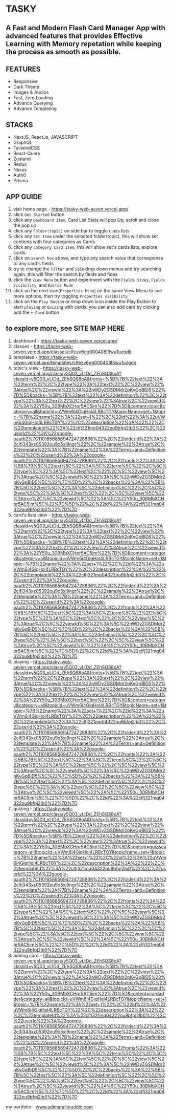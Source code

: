 
# TASKY
## A Fast and Modern Flash Card Manager App with advanced features that provides Effective Learning with Memory repetation while keeping the process as smooth as possible. 

## FEATURES
- Responsive
- Dark Theme
- Images & Audios
- Fast, Zero Loading
- Advance Querying
- Advance Templating

## STACKS
- NextJS, ReactJs, JAVASCRIPT
- GraphQL
- TailwindCSS
- React-Query
- Zustand
- Redux
- Nexus
- Auth0
- Prisma

## APP GUIDE
1. visit home page - https://tasky-web-seven.vercel.app/
2. click `Get Started` button
3. click any `Dashboard Item`, Card List Stats will pop Up, scroll and close the pop up
4. click any `Folder(topic)` on side bar to toggle class lists
5. click any `Set Item` under the selected folder(topic), this will show set contents with four categories as Cards
6. click any `category Card Item`, this will show set's cards lists, explore cards.
7. click on `search box` above, and type any search value that corresponse to any card's fields
8. try to change the `Filter` and `Side` drop down menus and try searching again, this will filter the search by fields and fides
9. click the `View Menu` button and experiment with the `Fields Sizes`, `Fields Visibility`, and `Editor Mode`
10. click on the next icon(`Properties Menu`) on the same View Menu to see more options, then try toggling `Properties visibility`
11. click on the `Play Button` or drop down icon inside the Play Button to start `playing` or `Quizing` with cards. you can also add card by clicking add the `+ Card` button

## to explore more, see SITE MAP HERE
1. dashboard -  https://tasky-web-seven.vercel.app/
2. classes - https://tasky-web-seven.vercel.app/classes/clfezv6gg000408l3wu1uzgdb
3. templates - https://tasky-web-seven.vercel.app/templates/clfezv6gg000408l3wu1uzgdb
4. topic's view - https://tasky-web-seven.vercel.app/class/y5Q03_vLtDd_ZEhSQS8oA?classId=y5Q03_vLtDd_ZEhSQS8oA&fronts=%5B%7B%22text%22%3A%22term%22%2C%22type%22%3A%22text%22%2C%22view%22%3Atrue%2C%22viewId%22%3A%22nWDyZGSDMdr2pKvGpBlD5%22%7D%5D&backs=%5B%7B%22text%22%3A%22definition%22%2C%22type%22%3A%22text%22%2C%22view%22%3Atrue%2C%22viewId%22%3A%22Y50u_30BMbXCHpr5AC5im%22%7D%5D&content=topic&category=all&topicId=uVWm6i4GiqHol4LRBcTGY&topicName=set+1&topic=%7B%22name%22%3A%22set+1%22%2C%22id%22%3A%22uVWm6i4GiqHol4LRBcTGY%22%2C%22description%22%3A%22%22%2C%22templateId%22%3A%22clfj321mq04322ou9bfpj2lb0%22%2C%22userId%22%3A%22google-oauth2%7C110185685694724728836%22%2C%22folderId%22%3A%22clfj343xz05392ou9o5xj9ngr%22%2C%22sample%22%3Atrue%2C%22template%22%3A%7B%22name%22%3A%22Terms+and+Definitions%22%2C%22userId%22%3A%22google-oauth2%7C110185685694724728836%22%2C%22fronts%22%3A%22%5B%7B%5C%22text%5C%22%3A%5C%22term%5C%22%2C%5C%22type%5C%22%3A%5C%22text%5C%22%2C%5C%22view%5C%22%3Atrue%2C%5C%22viewId%5C%22%3A%5C%22nWDyZGSDMdr2pKvGpBlD5%5C%22%7D%5D%22%2C%22backs%22%3A%22%5B%7B%5C%22text%5C%22%3A%5C%22definition%5C%22%2C%5C%22type%5C%22%3A%5C%22text%5C%22%2C%5C%22view%5C%22%3Atrue%2C%5C%22viewId%5C%22%3A%5C%22Y50u_30BMbXCHpr5AC5im%5C%22%7D%5D%22%2C%22id%22%3A%22clfj321mq04322ou9bfpj2lb0%22%7D%7D
5. card's lists view - https://tasky-web-seven.vercel.app/class/y5Q03_vLtDd_ZEhSQS8oA?classId=y5Q03_vLtDd_ZEhSQS8oA&fronts=%5B%7B%22text%22%3A%22term%22%2C%22type%22%3A%22text%22%2C%22view%22%3Atrue%2C%22viewId%22%3A%22nWDyZGSDMdr2pKvGpBlD5%22%7D%5D&backs=%5B%7B%22text%22%3A%22definition%22%2C%22type%22%3A%22text%22%2C%22view%22%3Atrue%2C%22viewId%22%3A%22Y50u_30BMbXCHpr5AC5im%22%7D%5D&content=category&category=all&topicId=uVWm6i4GiqHol4LRBcTGY&topicName=set+1&topic=%7B%22name%22%3A%22set+1%22%2C%22id%22%3A%22uVWm6i4GiqHol4LRBcTGY%22%2C%22description%22%3A%22%22%2C%22templateId%22%3A%22clfj321mq04322ou9bfpj2lb0%22%2C%22userId%22%3A%22google-oauth2%7C110185685694724728836%22%2C%22folderId%22%3A%22clfj343xz05392ou9o5xj9ngr%22%2C%22sample%22%3Atrue%2C%22template%22%3A%7B%22name%22%3A%22Terms+and+Definitions%22%2C%22userId%22%3A%22google-oauth2%7C110185685694724728836%22%2C%22fronts%22%3A%22%5B%7B%5C%22text%5C%22%3A%5C%22term%5C%22%2C%5C%22type%5C%22%3A%5C%22text%5C%22%2C%5C%22view%5C%22%3Atrue%2C%5C%22viewId%5C%22%3A%5C%22nWDyZGSDMdr2pKvGpBlD5%5C%22%7D%5D%22%2C%22backs%22%3A%22%5B%7B%5C%22text%5C%22%3A%5C%22definition%5C%22%2C%5C%22type%5C%22%3A%5C%22text%5C%22%2C%5C%22view%5C%22%3Atrue%2C%5C%22viewId%5C%22%3A%5C%22Y50u_30BMbXCHpr5AC5im%5C%22%7D%5D%22%2C%22id%22%3A%22clfj321mq04322ou9bfpj2lb0%22%7D%7D
6. playing - https://tasky-web-seven.vercel.app/class/y5Q03_vLtDd_ZEhSQS8oA?classId=y5Q03_vLtDd_ZEhSQS8oA&fronts=%5B%7B%22text%22%3A%22term%22%2C%22type%22%3A%22text%22%2C%22view%22%3Atrue%2C%22viewId%22%3A%22nWDyZGSDMdr2pKvGpBlD5%22%7D%5D&backs=%5B%7B%22text%22%3A%22definition%22%2C%22type%22%3A%22text%22%2C%22view%22%3Atrue%2C%22viewId%22%3A%22Y50u_30BMbXCHpr5AC5im%22%7D%5D&content=category&category=all&topicId=uVWm6i4GiqHol4LRBcTGY&topicName=set+1&topic=%7B%22name%22%3A%22set+1%22%2C%22id%22%3A%22uVWm6i4GiqHol4LRBcTGY%22%2C%22description%22%3A%22%22%2C%22templateId%22%3A%22clfj321mq04322ou9bfpj2lb0%22%2C%22userId%22%3A%22google-oauth2%7C110185685694724728836%22%2C%22folderId%22%3A%22clfj343xz05392ou9o5xj9ngr%22%2C%22sample%22%3Atrue%2C%22template%22%3A%7B%22name%22%3A%22Terms+and+Definitions%22%2C%22userId%22%3A%22google-oauth2%7C110185685694724728836%22%2C%22fronts%22%3A%22%5B%7B%5C%22text%5C%22%3A%5C%22term%5C%22%2C%5C%22type%5C%22%3A%5C%22text%5C%22%2C%5C%22view%5C%22%3Atrue%2C%5C%22viewId%5C%22%3A%5C%22nWDyZGSDMdr2pKvGpBlD5%5C%22%7D%5D%22%2C%22backs%22%3A%22%5B%7B%5C%22text%5C%22%3A%5C%22definition%5C%22%2C%5C%22type%5C%22%3A%5C%22text%5C%22%2C%5C%22view%5C%22%3Atrue%2C%5C%22viewId%5C%22%3A%5C%22Y50u_30BMbXCHpr5AC5im%5C%22%7D%5D%22%2C%22id%22%3A%22clfj321mq04322ou9bfpj2lb0%22%7D%7D 
7. quizing - https://tasky-web-seven.vercel.app/class/y5Q03_vLtDd_ZEhSQS8oA?classId=y5Q03_vLtDd_ZEhSQS8oA&fronts=%5B%7B%22text%22%3A%22term%22%2C%22type%22%3A%22text%22%2C%22view%22%3Atrue%2C%22viewId%22%3A%22nWDyZGSDMdr2pKvGpBlD5%22%7D%5D&backs=%5B%7B%22text%22%3A%22definition%22%2C%22type%22%3A%22text%22%2C%22view%22%3Atrue%2C%22viewId%22%3A%22Y50u_30BMbXCHpr5AC5im%22%7D%5D&content=quiz&category=all&topicId=uVWm6i4GiqHol4LRBcTGY&topicName=set+1&topic=%7B%22name%22%3A%22set+1%22%2C%22id%22%3A%22uVWm6i4GiqHol4LRBcTGY%22%2C%22description%22%3A%22%22%2C%22templateId%22%3A%22clfj321mq04322ou9bfpj2lb0%22%2C%22userId%22%3A%22google-oauth2%7C110185685694724728836%22%2C%22folderId%22%3A%22clfj343xz05392ou9o5xj9ngr%22%2C%22sample%22%3Atrue%2C%22template%22%3A%7B%22name%22%3A%22Terms+and+Definitions%22%2C%22userId%22%3A%22google-oauth2%7C110185685694724728836%22%2C%22fronts%22%3A%22%5B%7B%5C%22text%5C%22%3A%5C%22term%5C%22%2C%5C%22type%5C%22%3A%5C%22text%5C%22%2C%5C%22view%5C%22%3Atrue%2C%5C%22viewId%5C%22%3A%5C%22nWDyZGSDMdr2pKvGpBlD5%5C%22%7D%5D%22%2C%22backs%22%3A%22%5B%7B%5C%22text%5C%22%3A%5C%22definition%5C%22%2C%5C%22type%5C%22%3A%5C%22text%5C%22%2C%5C%22view%5C%22%3Atrue%2C%5C%22viewId%5C%22%3A%5C%22Y50u_30BMbXCHpr5AC5im%5C%22%7D%5D%22%2C%22id%22%3A%22clfj321mq04322ou9bfpj2lb0%22%7D%7D
8. adding card - https://tasky-web-seven.vercel.app/class/y5Q03_vLtDd_ZEhSQS8oA?classId=y5Q03_vLtDd_ZEhSQS8oA&fronts=%5B%7B%22text%22%3A%22term%22%2C%22type%22%3A%22text%22%2C%22view%22%3Atrue%2C%22viewId%22%3A%22nWDyZGSDMdr2pKvGpBlD5%22%7D%5D&backs=%5B%7B%22text%22%3A%22definition%22%2C%22type%22%3A%22text%22%2C%22view%22%3Atrue%2C%22viewId%22%3A%22Y50u_30BMbXCHpr5AC5im%22%7D%5D&content=cardadder&category=all&topicId=uVWm6i4GiqHol4LRBcTGY&topicName=set+1&topic=%7B%22name%22%3A%22set+1%22%2C%22id%22%3A%22uVWm6i4GiqHol4LRBcTGY%22%2C%22description%22%3A%22%22%2C%22templateId%22%3A%22clfj321mq04322ou9bfpj2lb0%22%2C%22userId%22%3A%22google-oauth2%7C110185685694724728836%22%2C%22folderId%22%3A%22clfj343xz05392ou9o5xj9ngr%22%2C%22sample%22%3Atrue%2C%22template%22%3A%7B%22name%22%3A%22Terms+and+Definitions%22%2C%22userId%22%3A%22google-oauth2%7C110185685694724728836%22%2C%22fronts%22%3A%22%5B%7B%5C%22text%5C%22%3A%5C%22term%5C%22%2C%5C%22type%5C%22%3A%5C%22text%5C%22%2C%5C%22view%5C%22%3Atrue%2C%5C%22viewId%5C%22%3A%5C%22nWDyZGSDMdr2pKvGpBlD5%5C%22%7D%5D%22%2C%22backs%22%3A%22%5B%7B%5C%22text%5C%22%3A%5C%22definition%5C%22%2C%5C%22type%5C%22%3A%5C%22text%5C%22%2C%5C%22view%5C%22%3Atrue%2C%5C%22viewId%5C%22%3A%5C%22Y50u_30BMbXCHpr5AC5im%5C%22%7D%5D%22%2C%22id%22%3A%22clfj321mq04322ou9bfpj2lb0%22%7D%7D

my portfolio - www.adimaralimuddin.com
